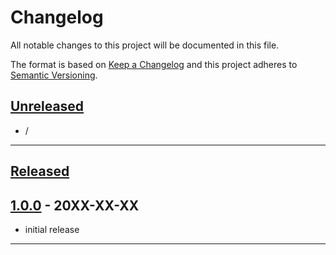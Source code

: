 # Changelog
All notable changes to this project will be documented in this file.

The format is based on [Keep a Changelog][Keep a Changelog] and this project adheres to [Semantic Versioning][Semantic Versioning].

## [Unreleased]

- /

---

## [Released]

## [1.0.0] - 20XX-XX-XX

- initial release

---

<!-- Links -->
[Keep a Changelog]: https://keepachangelog.com/
[Semantic Versioning]: https://semver.org/

<!-- Versions -->
[Unreleased]: https://github.com/RLNT/sinus-template/compare/v1.0.0...HEAD
[Released]: https://github.com/RLNT/sinus-template/releases
[1.0.0]: https://github.com/RLNT/sinus-template/releases/v1.0.0
